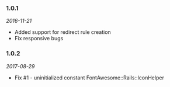 ### 1.0.1
_2016-11-21_

* Added support for redirect rule creation
* Fix responsive bugs

### 1.0.2
_2017-08-29_

* Fix #1 - uninitialized constant FontAwesome::Rails::IconHelper
